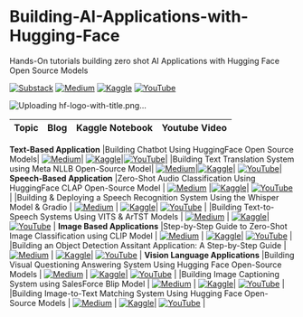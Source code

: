 # Building-AI-Applications-with-Hugging-Face
Hands-On tutorials building zero shot AI Applications with Hugging Face Open Source Models  

[![Substack](https://img.shields.io/badge/Substack-%23006f5c.svg?style=for-the-badge&logo=substack&logoColor=FF6719)](https://youssefh.substack.com/)
[![Medium](https://img.shields.io/badge/Medium-12100E?style=for-the-badge&logo=medium&logoColor=white)](https://medium.com/@yousefhosni)
[![Kaggle](https://img.shields.io/badge/Kaggle-035a7d?style=for-the-badge&logo=kaggle&logoColor=white)](https://www.kaggle.com/youssef19)
[![YouTube](https://img.shields.io/badge/YouTube-%23FF0000.svg?style=for-the-badge&logo=YouTube&logoColor=white)](https://www.youtube.com/channel/UCeEcSgRzYFuVt-2Yk1ULdhQ)

![Uploading hf-logo-with-title.png…]()



|Topic |Blog |Kaggle Notebook| Youtube Video|
|--------|-------|----------|----------|
**Text-Based Application** 
|Building Chatbot Using HuggingFace Open Source Models| [![Medium](https://img.shields.io/badge/Medium-12100E?style=for-the-badge&logo=medium&logoColor=white)](https://medium.com/gitconnected/building-chatbot-using-huggingface-open-source-models-5e6e745d8df9?sk=2cd24dbce3de091ee5deefedb01466f7)| [![Kaggle](https://img.shields.io/badge/Kaggle-035a7d?style=for-the-badge&logo=kaggle&logoColor=white)]()|[![YouTube](https://img.shields.io/badge/YouTube-%23FF0000.svg?style=for-the-badge&logo=YouTube&logoColor=white)]()| 
|Building Text Translation System using Meta NLLB Open-Source Model| [![Medium](https://img.shields.io/badge/Medium-12100E?style=for-the-badge&logo=medium&logoColor=white)](https://medium.com/gitconnected/building-text-translation-system-using-meta-nllb-open-source-model-3b7a73d81a47?sk=6e3cb1c6b65697c5f2db24a86916a9aa)|[![Kaggle](https://img.shields.io/badge/Kaggle-035a7d?style=for-the-badge&logo=kaggle&logoColor=white)]()| [![YouTube](https://img.shields.io/badge/YouTube-%23FF0000.svg?style=for-the-badge&logo=YouTube&logoColor=white)]()|
**Speech-Based Application** 
|Zero-Shot Audio Classification Using HuggingFace CLAP Open-Source Model | [![Medium](https://img.shields.io/badge/Medium-12100E?style=for-the-badge&logo=medium&logoColor=white)](https://medium.com/towards-artificial-intelligence/zero-shot-audio-classification-using-huggingface-clap-open-source-model-f3c8ab8ca548?sk=63d721a0e52734a73f724a4328c504e7) |[![Kaggle](https://img.shields.io/badge/Kaggle-035a7d?style=for-the-badge&logo=kaggle&logoColor=white)]()| [![YouTube](https://img.shields.io/badge/YouTube-%23FF0000.svg?style=for-the-badge&logo=YouTube&logoColor=white)]()|
|Building & Deploying a Speech Recognition System Using the Whisper Model & Gradio | [![Medium](https://img.shields.io/badge/Medium-12100E?style=for-the-badge&logo=medium&logoColor=white)]() | [![Kaggle](https://img.shields.io/badge/Kaggle-035a7d?style=for-the-badge&logo=kaggle&logoColor=white)]()| [![YouTube](https://img.shields.io/badge/YouTube-%23FF0000.svg?style=for-the-badge&logo=YouTube&logoColor=white)]() |
|Building Text-to-Speech Systems Using VITS & ArTST Models | [![Medium](https://img.shields.io/badge/Medium-12100E?style=for-the-badge&logo=medium&logoColor=white)]() | [![Kaggle](https://img.shields.io/badge/Kaggle-035a7d?style=for-the-badge&logo=kaggle&logoColor=white)]()| [![YouTube](https://img.shields.io/badge/YouTube-%23FF0000.svg?style=for-the-badge&logo=YouTube&logoColor=white)]() |
**Image Based Applications** 
|Step-by-Step Guide to Zero-Shot Image Classification using CLIP Model | [![Medium](https://img.shields.io/badge/Medium-12100E?style=for-the-badge&logo=medium&logoColor=white)]() | [![Kaggle](https://img.shields.io/badge/Kaggle-035a7d?style=for-the-badge&logo=kaggle&logoColor=white)]()| [![YouTube](https://img.shields.io/badge/YouTube-%23FF0000.svg?style=for-the-badge&logo=YouTube&logoColor=white)]() |
|Building an Object Detection Assitant Application: A Step-by-Step Guide | [![Medium](https://img.shields.io/badge/Medium-12100E?style=for-the-badge&logo=medium&logoColor=white)]() | [![Kaggle](https://img.shields.io/badge/Kaggle-035a7d?style=for-the-badge&logo=kaggle&logoColor=white)]()| [![YouTube](https://img.shields.io/badge/YouTube-%23FF0000.svg?style=for-the-badge&logo=YouTube&logoColor=white)]() |
**Vision Language Applications** 
|Building Visual Questioning Answering System Using Hugging Face Open-Source Models | [![Medium](https://img.shields.io/badge/Medium-12100E?style=for-the-badge&logo=medium&logoColor=white)]() | [![Kaggle](https://img.shields.io/badge/Kaggle-035a7d?style=for-the-badge&logo=kaggle&logoColor=white)]()| [![YouTube](https://img.shields.io/badge/YouTube-%23FF0000.svg?style=for-the-badge&logo=YouTube&logoColor=white)]() |
|Building Image Captioning System using SalesForce Blip Model | [![Medium](https://img.shields.io/badge/Medium-12100E?style=for-the-badge&logo=medium&logoColor=white)]() | [![Kaggle](https://img.shields.io/badge/Kaggle-035a7d?style=for-the-badge&logo=kaggle&logoColor=white)]()| [![YouTube](https://img.shields.io/badge/YouTube-%23FF0000.svg?style=for-the-badge&logo=YouTube&logoColor=white)]() |
|Building Image-to-Text Matching System Using Hugging Face Open-Source Models | [![Medium](https://img.shields.io/badge/Medium-12100E?style=for-the-badge&logo=medium&logoColor=white)]() | [![Kaggle](https://img.shields.io/badge/Kaggle-035a7d?style=for-the-badge&logo=kaggle&logoColor=white)]()| [![YouTube](https://img.shields.io/badge/YouTube-%23FF0000.svg?style=for-the-badge&logo=YouTube&logoColor=white)]() |



